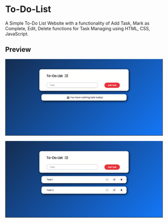 # To-Do-List

A Simple To-Do List Website with a functionality of Add Task, Mark as Complete, Edit, Delete functions for Task Managing using HTML, CSS, JavaScript.

## Preview

![App Screenshot](https://github.com/dev-shyamyadav/To-Do-List/blob/main/preview/Preview1.png)

![App Screenshot](https://github.com/dev-shyamyadav/To-Do-List/blob/main/preview/Preview2.png)
